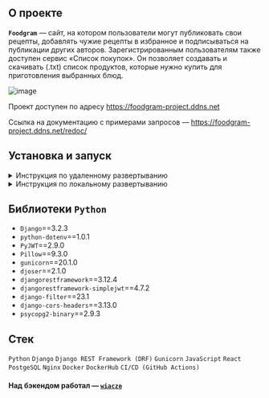 ## О проекте
**`Foodgram`** — сайт, на котором пользователи могут публиковать свои рецепты, добавлять чужие рецепты в избранное и подписываться на публикации других авторов. Зарегистрированным пользователям также доступен сервис «Список покупок». Он позволяет создавать и скачивать (.txt) список продуктов, которые нужно купить для приготовления выбранных блюд.

![image](https://github.com/user-attachments/assets/f3a7ca77-99c7-4ac2-b81a-6906d9b5c16c)

Проект доступен по адресу https://foodgram-project.ddns.net

Ссылка на документацию с примерами запросов — https://foodgram-project.ddns.net/redoc/

## Установка и запуск
<details>
<summary>Инструкция по удаленному развертыванию</summary>

1. Форкнуть, клонировать репозиторий и перейти в корневую директорию проекта

```bash
git clone <ваша ссылка>
```

```bash
cd foodgram/
```

2. Создать .env файл в корневой директории по образцу

```env
# for settings.py

SECRET_KEY=Your secret key
DEBUG=True or any text for False
SERVER_IP=Your server ip
DOMAIN=Your domain

# for db

POSTGRES_DB=your_db
POSTGRES_USER=your_db_user
POSTGRES_PASSWORD=your_db_password
DB_HOST=your_db_host
DB_PORT=your_db_port

# for compose

USERNAME=Your username on DockerHub for images
GATEWAY_PORTS=Gateway ports
```

3. Добавить следующие секреты в настройкайх проекта на GitHub:
   - DOCKER_USERNAME — Ваш логин на DockerHub
   - DOCKER_PASSWORD — Ваш пароль на DockerHub
   - USER — Имя пользователя на удаленном сервере
   - HOST — IP-адрес вашего сервера
   - SSH_KEY — Закрытый SSH ключ для доступа к удаленному серверу
   - SSH_PASSPHRASE — Passphrase для закрытого ключа
   - TELEGRAM_TO — ID телеграм-аккаунта, на который будут приходить уведомления
   - TELEGRAM_TOKEN — Токен от вашего телеграм-бота, с которого планируете получать уведомления

> [!NOTE]
> Если не планируете получать уведомления в телеграм, то последние два секрета можно не добавлять, но в таком случае потребуется убрать блок send_message в файле .github/workflows/main.yml (строка 143).


4. Сбилдить и загрузить образы на DockerHub

```
cd frontend  # В директории frontend...
docker build -t username/foodgram_frontend .  # ...сбилдить образ, назвать его foodgram_frontend
cd ../backend  # То же в директории backend...
docker build -t username/foodgram_backend .
cd ../infra  # ...то же и в infra
docker build -t username/foodgram_gateway .
```

```
docker push username/foodgram_frontend
docker push username/foodgram_backend
docker push username/foodgram_gateway
```

5. Установка Docker на удаленный сервер

```bash
sudo apt update
sudo apt install curl
curl -fSL https://get.docker.com -o get-docker.sh
sudo sh ./get-docker.sh
sudo apt install docker-compose-plugin
```

6. Из корневой директории проекта выполните команду для копирования файлов на удаленный сервер или создайте файлы и перенесите скопированный код вручную

```bash
scp -i path_to_SSH/SSH_name docker-compose.production.yml \
    username@server_ip:/home/username/foodgram/docker-compose.production.yml

scp -i path_to_SSH/SSH_name .env \
    username@server_ip:/home/username/foodgram/.env
```

 - `path_to_SSH` — путь к файлу с SSH-ключом;
 - `SSH_name` — имя файла с SSH-ключом (без расширения);
 - `username` — ваше имя пользователя на сервере;
 - `server_ip` — IP вашего сервера.

7. Запустить docker-compose в режиме демона

```bash
sudo docker compose -f docker-compose.production.yml up -d
```

8. Выполнить миграции, собрать статику, заполнить бд подготовленными данными, создать суперпользователя

```bash
sudo docker compose -f docker-compose.production.yml exec backend python manage.py migrate

sudo docker compose -f docker-compose.production.yml exec backend python manage.py collectstatic
sudo docker compose -f docker-compose.production.yml exec backend cp -r /app/collected_static/. /backend_static/static/
sudo docker compose -f docker-compose.production.yml exec backend cp -r /app/docs/. /backend_static/static/redoc/

sudo docker compose -f docker-compose.production.yml exec backend python manage.py load_tags_data
sudo docker compose -f docker-compose.production.yml exec backend python manage.py load_ingredients_data

sudo docker compose -f docker-compose.production.yml exec backend python manage.py createsuperuser
```

9. Перенаправить все запросы в Docker

На сервере в редакторе nano откройте конфиг Nginx: `nano /etc/nginx/sites-enabled/default` и заполните его согласно примеру

```nano
server {
    server_name <# IP вашего сервера> <# Ваш доменный адрес>;

    location / {
        proxy_set_header Host $http_host;
        proxy_pass http://127.0.0.1:<# Порт, который вы указывали в GATEWAY_PORTS в файле .env>;
        client_max_body_size 20M;
    }

    # Здесь может быть различная техническая информация, например от Certbot

}

```

10. Автоматизация

Проект будет обновляться при выполнении команды `git push` из вашего локального репозитория, процесс вы сможете увидеть во вкладке Actions на GitHub.

</details>

<details>
<summary>Инструкция по локальному развертыванию</summary>

1. Форкнуть, клонировать репозиторий и перейти в корневую директорию проекта

```bash
git clone <ваша ссылка>
```

```bash
cd foodgram/
```

2. Создать .env файл в корневой директории по образцу

```env
# for settings.py

SECRET_KEY=Your secret key
DEBUG=True or any text for False
SERVER_IP=Your server ip
DOMAIN=Your domain

# for db

POSTGRES_DB=your_db
POSTGRES_USER=your_db_user
POSTGRES_PASSWORD=your_db_password
DB_HOST=your_db_host
DB_PORT=your_db_port

# for compose

USERNAME=Your username on DockerHub for images
GATEWAY_PORTS=Gateway ports
```

3. Запустить docker-compose

```bash
docker compose -f docker-compose.yml up --build
```

4. Выполнить миграции, собрать статику, заполнить бд подготовленными данными, создать суперпользователя

```bash
docker compose exec backend python manage.py migrate

docker compose exec backend python manage.py collectstatic
docker compose exec backend cp -r /app/collected_static/. /backend_static/static/
docker compose exec backend cp -r /app/docs/. /backend_static/static/redoc/

docker compose exec backend python manage.py load_tags_data
docker compose exec backend python manage.py load_ingredients_data

docker compose exec backend python manage.py createsuperuser
```

**Проект будет доступен по адресу 127.0.0.1:8080**

</details>

## Библиотеки `Python`

- `Django`==3.2.3
- `python-dotenv`==1.0.1
- `PyJWT`==2.9.0
- `Pillow`==9.3.0
- `gunicorn`==20.1.0
- `djoser`==2.1.0
- `djangorestframework`==3.12.4
- `djangorestframework-simplejwt`==4.7.2
- `django-filter`==23.1
- `django-cors-headers`==3.13.0
- `psycopg2-binary`==2.9.3

## Стек

`Python` `Django` `Django REST Framework (DRF)` `Gunicorn` `JavaScript` `React` `PostgeSQL` `Nginx` `Docker` `DockerHub` `CI/CD (GitHub Actions)`

#### Над бэкендом работал — [`wiacze`](https://github.com/wiacze)
